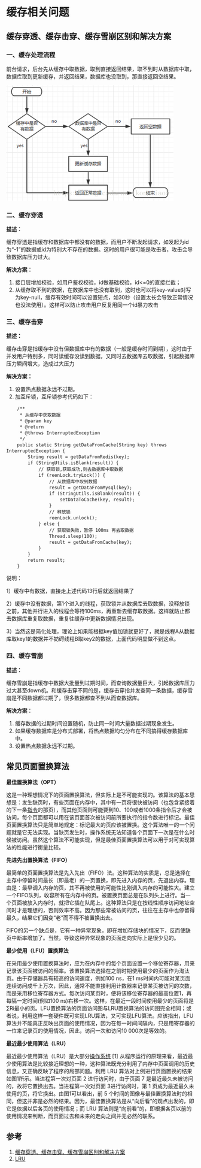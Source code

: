 # 缓存相关问题

## 缓存穿透、缓存击穿、缓存雪崩区别和解决方案

### 一、缓存处理流程

前台请求，后台先从缓存中取数据，取到直接返回结果，取不到时从数据库中取，数据库取到更新缓存，并返回结果，数据库也没取到，那直接返回空结果。

![img](imgs/cache1.png)

 

### 二、缓存穿透

**描述：**

缓存穿透是指缓存和数据库中都没有的数据，而用户不断发起请求，如发起为id为“-1”的数据或id为特别大不存在的数据。这时的用户很可能是攻击者，攻击会导致数据库压力过大。

**解决方案：**

1. 接口层增加校验，如用户鉴权校验，id做基础校验，id<=0的直接拦截；
2. 从缓存取不到的数据，在数据库中也没有取到，这时也可以将key-value对写为key-null，缓存有效时间可以设置短点，如30秒（设置太长会导致正常情况也没法使用）。这样可以防止攻击用户反复用同一个id暴力攻击

### 三、缓存击穿

**描述：**

缓存击穿是指缓存中没有但数据库中有的数据（一般是缓存时间到期），这时由于并发用户特别多，同时读缓存没读到数据，又同时去数据库去取数据，引起数据库压力瞬间增大，造成过大压力

**解决方案：**

1. 设置热点数据永远不过期。
2. 加互斥锁，互斥锁参考代码如下：

```
    /**
     * 从缓存中获取数据
     * @param key
     * @return
     * @throws InterruptedException
     */
    public static String getDataFromCache(String key) throws InterruptedException {
        String result = getDataFromRedis(key);
        if (StringUtils.isBlank(result)) {
            // 获取锁,获取成功,则去数据库中取数据
            if (reenLock.tryLock()) {
                // 从数据库中取到数据
                result = getDataFromMysql(key);
                if (StringUtils.isBlank(result)) {
                    setDataToCache(key, result);
                }
                // 释放锁
                reenLock.unlock();
            } else {
                // 获取锁失败，暂停 100ms 再去取数据
                Thread.sleep(100);
                result = getDataFromCache(key);
            }
        }
        return result;
    }
```

说明：

1）缓存中有数据，直接走上述代码13行后就返回结果了

2）缓存中没有数据，第1个进入的线程，获取锁并从数据库去取数据，没释放锁之前，其他并行进入的线程会等待100ms，再重新去缓存取数据。这样就防止都去数据库重复取数据，重复往缓存中更新数据情况出现。

3）当然这是简化处理，理论上如果能根据key值加锁就更好了，就是线程A从数据库取key1的数据并不妨碍线程B取key2的数据，上面代码明显做不到这点。

### 四、缓存雪崩

**描述：**

缓存雪崩是指缓存中数据大批量到过期时间，而查询数据量巨大，引起数据库压力过大甚至down机。和缓存击穿不同的是，缓存击穿指并发查同一条数据，缓存雪崩是不同数据都过期了，很多数据都查不到从而查数据库。

**解决方案**：

1. 缓存数据的过期时间设置随机，防止同一时间大量数据过期现象发生。
2. 如果缓存数据库是分布式部署，将热点数据均匀分布在不同搞得缓存数据库中。
3. 设置热点数据永远不过期。

## 常见页面置换算法

**最佳置换算法（OPT）**

这是一种理想情况下的页面置换算法，但实际上是不可能实现的。该算法的基本思想是：发生缺页时，有些页面在内存中，其中有一页将很快被访问（也包含紧接着的下一条[指令](https://baike.baidu.com/item/指令/3225201)的那页），而其他页面则可能要到10、100或者1000条指令后才会被访问，每个页面都可以用在该页面首次被访问前所要执行的指令数进行标记。最佳页面置换算法只是简单地规定：标记最大的页应该被置换。这个算法唯一的一个问题就是它无法实现。当缺页发生时，操作系统无法知道各个页面下一次是在什么时候被访问。虽然这个算法不可能实现，但是最佳页面置换算法可以用于对可实现算法的性能进行衡量比较。

**先进先出置换算法（FIFO）**

最简单的页面置换算法是先入先出（FIFO）法。这种算法的实质是，总是选择在主存中停留时间最长（即最老）的一页置换，即先进入内存的页，先退出内存。理由是：最早调入内存的页，其不再被使用的可能性比刚调入内存的可能性大。建立一个FIFO队列，收容所有在内存中的页。被置换页面总是在队列头上进行。当一个页面被放入内存时，就把它插在队尾上。这种算法只是在按线性顺序访问地址空间时才是理想的，否则效率不高。因为那些常被访问的页，往往在主存中也停留得最久，结果它们因变“老”而不得不被置换出去。

FIFO的另一个缺点是，它有一种异常现象，即在增加存储块的情况下，反而使缺页中断率增加了。当然，导致这种异常现象的页面走向实际上是很少见的。

**最少使用（LFU）置换算法**

在采用最少使用置换算法时，应为在内存中的每个页面设置一个移位寄存器，用来记录该页面被访问的频率。该置换算法选择在之前时期使用最少的页面作为淘汰页。由于存储器具有较高的访问速度，例如100 ns，在1 ms时间内可能对某页面连续访问成千上万次，因此，通常不能直接利用计数器来记录某页被访问的次数，而是采用移位寄存器方式。每次访问某页时，便将该移位寄存器的最高位置1，再每隔一定时间(例如100 ns)右移一次。这样，在最近一段时间使用最少的页面将是∑Ri最小的页。LFU置换算法的页面访问图与LRU置换算法的访问图完全相同；或者说，利用这样一套硬件既可实现LRU算法，又可实现LFU算法。应该指出，LFU算法并不能真正反映出页面的使用情况，因为在每一时间间隔内，只是用寄存器的一位来记录页的使用情况，因此，访问一次和访问10 000次是等效的。

**最近最少使用算法（LRU）**

最近最少使用算法（LRU）是大部分[操作系统](https://baike.baidu.com/item/操作系统/192) [1] 从程序运行的原理来看，最近最少使用算法是比较接近理想的一种，这种算法既充分利用了内存中页面调用的历史信息，又正确反映了程序的局部问题。利用 LRU 算法对上例进行页面置换的结果如图1所示。当进程第一次对页面 2 进行访问时，由于页面 7 是最近最久未被访问的，故将它置换出去。当进程第一次对页面 3进行访问时，第 1 页成为最近最久未使用的页，将它换出。由图1可以看出，前 5 个时间的图像与最佳置换算法时的相同，但这并非是必然的结果。因为，最佳置换算法是从“向后看”的观点出发的，即它是依据以后各页的使用情况；而 LRU 算法则是“向前看”的，即根据各页以前的使用情况来判断，而页面过去和未来的走向之间并无必然的联系。

## 参考

1. [缓存穿透、缓存击穿、缓存雪崩区别和解决方案](https://blog.csdn.net/kongtiao5/article/details/82771694)
2. [LRU](https://baike.baidu.com/item/LRU/1269842?fr=aladdin)